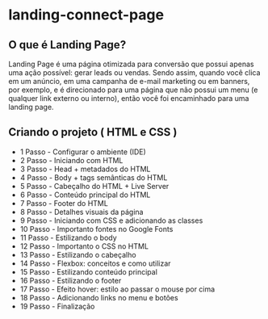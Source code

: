 # landing-connect-page

## O que é Landing Page?

Landing Page é uma página otimizada para conversão que possui apenas uma ação possível: gerar leads ou vendas. Sendo assim, quando você clica em um anúncio, em uma campanha de e-mail marketing ou em banners, por exemplo, e é direcionado para uma página que não possui um menu (e qualquer link externo ou interno), então você foi encaminhado para uma landing page.



## Criando o projeto ( HTML e CSS )

- 1 Passo -	Configurar o ambiente (IDE)
- 2 Passo -	Iniciando com HTML 
- 3 Passo -	Head + metadados do HTML 
- 4 Passo -	Body + tags semânticas do HTML 
- 5 Passo -	Cabeçalho do HTML + Live Server 
- 6 Passo -	Conteúdo principal do HTML 
- 7 Passo -	Footer do HTML 
- 8 Passo -	Detalhes visuais da página 
- 9 Passo -	Iniciando com CSS e adicionando as classes 
- 10 Passo -	Importanto fontes no Google Fonts 
- 11 Passo -	Estilizando o body 
- 12 Passo -	Importanto o CSS no HTML
- 13 Passo -	Estilizando o cabeçalho 
- 14 Passo -	Flexbox: conceitos e como utilizar 
- 15 Passo -	Estilizando conteúdo principal  
- 16 Passo -	Estilizando o footer 
- 17 Passo -	Efeito hover: estilo ao passar o mouse por cima 
- 18 Passo -	Adicionando links no menu e botões
- 19 Passo -	Finalização 
